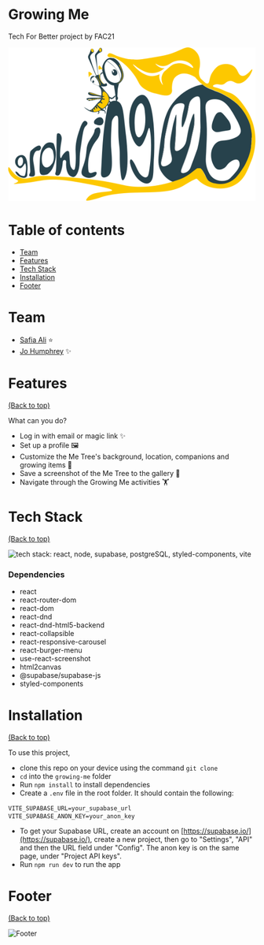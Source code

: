 # Growing Me

Tech For Better project by FAC21

![Growing Me logo](/public/assets/Logo.svg)

# Table of contents

- [Team](#team)
- [Features](#features)
- [Tech Stack](#tech-stack)
- [Installation](#installation)
- [Footer](#footer)

# Team

- [Safia Ali](https://github.com/fi-ya) :star:
- [Jo Humphrey](https://github.com/jamdelion) :sparkles:

# Features

[(Back to top)](#table-of-contents)

What can you do?

- Log in with email or magic link ✨
- Set up a profile 🖼️
- Customize the Me Tree's background, location, companions and growing items 🍎
- Save a screenshot of the Me Tree to the gallery 📸
- Navigate through the Growing Me activities 🏋️

# Tech Stack

[(Back to top)](#table-of-contents)

![tech stack: react, node, supabase, postgreSQL, styled-components, vite](https://user-images.githubusercontent.com/31373245/128341773-be90b999-1fd9-4a62-ab7f-02313c29fc6b.png)

### Dependencies
- react
- react-router-dom
- react-dom
- react-dnd
- react-dnd-html5-backend
- react-collapsible
- react-responsive-carousel
- react-burger-menu
- use-react-screenshot
- html2canvas
- @supabase/supabase-js
- styled-components

# Installation

[(Back to top)](#table-of-contents)

To use this project,

- clone this repo on your device using the command `git clone`
- `cd` into the `growing-me` folder
- Run `npm install` to install dependencies
- Create a `.env` file in the root folder. It should contain the following:
```
VITE_SUPABASE_URL=your_supabase_url
VITE_SUPABASE_ANON_KEY=your_anon_key
```
- To get your Supabase URL, create an account on [https://supabase.io/](https://supabase.io/), create a new project, then go to "Settings", "API" and then the URL field under "Config". The anon key is on the same page, under "Project API keys".
- Run `npm run dev` to run the app

# Footer

[(Back to top)](#table-of-contents)

![Footer](https://github.com/navendu-pottekkat/awesome-readme/blob/master/fooooooter.png)

